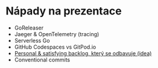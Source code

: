 # Nápady na prezentace

- GoReleaser
- Jaeger & OpenTelemetry (tracing)
- Serverless Go
- GitHub Codespaces vs GitPod.io
- [Personal & satisfying backlog, který se odbavuje (idea)](/presentations/backlog)
- Conventional commits
